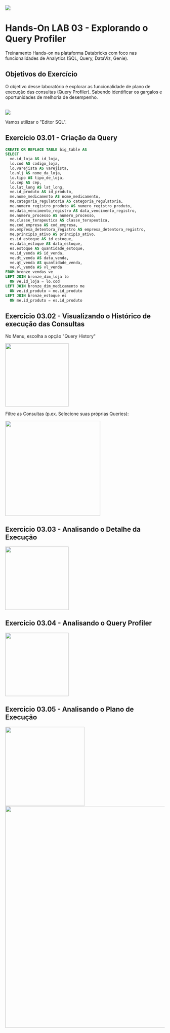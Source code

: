 
<img src="https://raw.githubusercontent.com/Databricks-BR/lab_sql/main/images/header_handson_sql.png">

# Hands-On LAB 03 - Explorando o Query Profiler 

Treinamento Hands-on na plataforma Databricks com foco nas funcionalidades de Analytics (SQL, Query, DataViz, Genie).


## Objetivos do Exercício

O objetivo desse laboratório é explorar as funcionalidade de plano de execução das consultas (Query Profiler). Sabendo identificar os gargalos e oportunidades de melhoria de desempenho. </br>
</br>


<img src="https://raw.githubusercontent.com/Databricks-BR/lab_sql/main/images/desnormaliza.png">

Vamos utilizar o "Editor SQL".

## Exercício 03.01 - Criação da Query

``` sql
CREATE OR REPLACE TABLE big_table AS
SELECT 
  ve.id_loja AS id_loja,
  lo.cod AS codigo_loja,
  lo.varejista AS varejista,
  lo.nlj AS nome_da_loja,
  lo.tipo AS tipo_de_loja,
  lo.cep AS cep,
  lo.lat_long AS lat_long,
  ve.id_produto AS id_produto,
  me.nome_medicamento AS nome_medicamento,
  me.categoria_regulatoria AS categoria_regulatoria,
  me.numero_registro_produto AS numero_registro_produto,
  me.data_vencimento_registro AS data_vencimento_registro,
  me.numero_processo AS numero_processo,
  me.classe_terapeutica AS classe_terapeutica,
  me.cod_empresa AS cod_empresa,
  me.empresa_detentora_registro AS empresa_detentora_registro,
  me.principio_ativo AS principio_ativo,
  es.id_estoque AS id_estoque,
  es.data_estoque AS data_estoque,
  es.estoque AS quantidade_estoque,
  ve.id_venda AS id_venda,
  ve.dt_venda AS data_venda,
  ve.qt_venda AS quantidade_venda,
  ve.vl_venda AS vl_venda
FROM bronze_vendas ve
LEFT JOIN bronze_dim_loja lo
  ON ve.id_loja = lo.cod
LEFT JOIN bronze_dim_medicamento me
  ON ve.id_produto = me.id_produto
LEFT JOIN bronze_estoque es
  ON me.id_produto = es.id_produto

```

## Exercício 03.02 - Visualizando o Histórico de execução das Consultas


No Menu, escolha a opção "Query History"

<img src="https://raw.githubusercontent.com/Databricks-BR/lab_sql/main/images/lab03_1.png" style="height: 200px;">

Filtre as Consultas (p.ex.  Selecione suas próprias Queries):

<img src="https://raw.githubusercontent.com/Databricks-BR/lab_sql/main/images/lab03_2.png" style="height: 300px;">

## Exercício 03.03 - Analisando o Detalhe da Execução

<img src="https://raw.githubusercontent.com/Databricks-BR/lab_sql/main/images/lab03_3.png" style="height: 200px;">


## Exercício 03.04 - Analisando o Query Profiler

<img src="https://raw.githubusercontent.com/Databricks-BR/lab_sql/main/images/lab03_4.png" style="height: 200px;">


## Exercício 03.05 - Analisando o Plano de Execução

<img src="https://raw.githubusercontent.com/Databricks-BR/lab_sql/main/images/lab03_5.png" style="height: 250px;">

<img src="https://raw.githubusercontent.com/Databricks-BR/lab_sql/main/images/lab03_6.png" style="height: 700px;">



